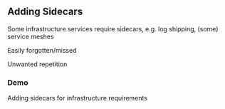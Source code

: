 ## Adding Sidecars

<i class="fa-duotone fa-cars fa-4x"></i> <!-- .element: style="float: right;" -->

Some infrastructure services require sidecars, e.g. log shipping, (some) service meshes

Easily forgotten/missed

Unwanted repetition

### Demo [<i class="fa fa-comment-code"></i>](https://github.com/nicholasdille/container-slides/blob/master/120_kubernetes/kyverno/mutation_sidecar.demo "mutation_sidecar.demo")

Adding sidecars for infrastructure requirements